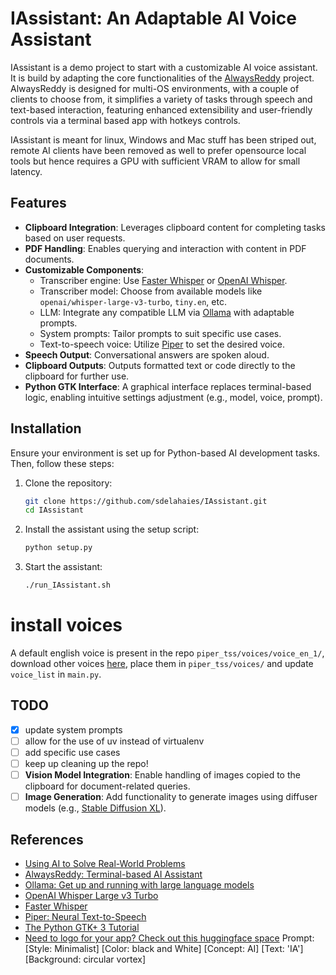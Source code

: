 # IAssistant: An Adaptable AI Voice Assistant

IAssistant is a demo project to start with a customizable AI voice assistant. It is build by adapting the core functionalities of the [AlwaysReddy](https://github.com/ILikeAI/AlwaysReddy) project. AlwaysReddy is designed for multi-OS environments, with a couple of clients to choose from, it simplifies a variety of tasks through speech and text-based interaction, featuring enhanced extensibility and user-friendly controls via a terminal based app with hotkeys controls. 

IAssistant is meant for linux, Windows and Mac stuff has been striped out, remote AI clients have been removed as well to prefer opensource local tools but hence requires a GPU with sufficient VRAM to allow for small latency.

## Features

- **Clipboard Integration**: Leverages clipboard content for completing tasks based on user requests.
- **PDF Handling**: Enables querying and interaction with content in PDF documents.
- **Customizable Components**:
  - Transcriber engine: Use [Faster Whisper](https://github.com/SYSTRAN/faster-whisper) or [OpenAI Whisper](https://huggingface.co/openai/whisper-large-v3-turbo).
  - Transcriber model: Choose from available models like `openai/whisper-large-v3-turbo`, `tiny.en`, etc.
  - LLM: Integrate any compatible LLM via [Ollama](https://ollama.com/) with adaptable prompts.
  - System prompts: Tailor prompts to suit specific use cases.
  - Text-to-speech voice: Utilize [Piper](https://github.com/rhasspy/piper/tree/master) to set the desired voice.
- **Speech Output**: Conversational answers are spoken aloud.
- **Clipboard Outputs**: Outputs formatted text or code directly to the clipboard for further use.
- **Python GTK Interface**: A graphical interface replaces terminal-based logic, enabling intuitive settings adjustment (e.g., model, voice, prompt).

## Installation

Ensure your environment is set up for Python-based AI development tasks. Then, follow these steps:

1. Clone the repository:
   ```bash
   git clone https://github.com/sdelahaies/IAssistant.git
   cd IAssistant
   ```

2. Install the assistant using the setup script:
   ```bash
   python setup.py
   ```

3. Start the assistant:
   ```bash
   ./run_IAssistant.sh
   ```

# install voices

A default english voice is present in the repo `piper_tss/voices/voice_en_1/`, download other voices [here](https://rhasspy.github.io/piper-samples/), place them in `piper_tss/voices/` and update `voice_list` in `main.py`. 


## TODO

- [x] update system prompts
- [ ] allow for the use of uv instead of virtualenv
- [ ] add specific use cases
- [ ] keep up cleaning up the repo!
- [ ] **Vision Model Integration**: Enable handling of images copied to the clipboard for document-related queries.
- [ ] **Image Generation**: Add functionality to generate images using diffuser models (e.g., [Stable Diffusion XL](https://stability.ai/)).

## References

- [Using AI to Solve Real-World Problems](https://github.com/sdelahaies/IAssistant)
- [AlwaysReddy: Terminal-based AI Assistant](https://github.com/ILikeAI/AlwaysReddy)
- [Ollama: Get up and running with large language models](https://ollama.com/)
- [OpenAI Whisper Large v3 Turbo](https://huggingface.co/openai/whisper-large-v3-turbo)
- [Faster Whisper](https://github.com/SYSTRAN/faster-whisper)
- [Piper: Neural Text-to-Speech](https://github.com/rhasspy/piper/tree/master)
- [The Python GTK+ 3 Tutorial](https://python-gtk-3-tutorial.readthedocs.io/)
- [Need to logo for your app? Check out this huggingface space](https://huggingface.co/spaces/fantaxy/ofai-flx-logo) Prompt: [Style: Minimalist] [Color: black and White] [Concept: AI] [Text: 'IA'] [Background: circular vortex]


